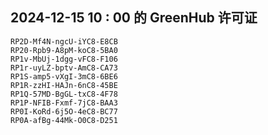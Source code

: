 ## 2024-12-15 10 : 00 的 GreenHub 许可证
```
RP2D-Mf4N-ngcU-iYC8-E8CB
RP20-Rpb9-A8pM-koC8-5BA0
RP1v-MbUj-1dgg-vFC8-F106
RP1r-uyLZ-bptv-AmC8-CA73
RP1S-amp5-vXgI-3mC8-6BE6
RP1R-zzHI-HAJn-6nC8-45BE
RP1Q-57MD-BgGL-txC8-4F78
RP1P-NFIB-Fxmf-7jC8-BAA3
RP0I-KoRd-6j5O-4eC8-BC77
RP0A-afBg-44Mk-O0C8-D251
```
